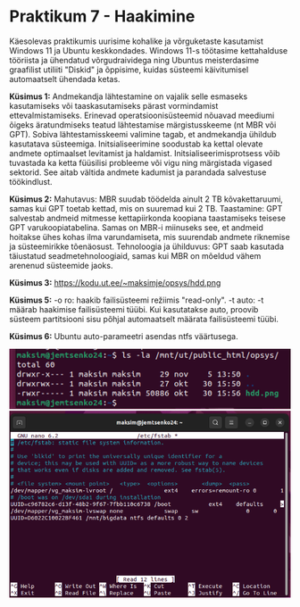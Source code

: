 # Praktikum 7 - Haakimine
Käesolevas praktikumis uurisime kohalike ja võrguketaste kasutamist Windows 11 ja Ubuntu keskkondades. Windows 11-s töötasime kettahalduse tööriista ja ühendatud võrgudraividega ning Ubuntus meisterdasime graafilist utiliiti "Diskid" ja õppisime, kuidas süsteemi käivitumisel automaatselt ühendada ketas.

**Küsimus 1:** Andmekandja lähtestamine on vajalik selle esmaseks kasutamiseks või taaskasutamiseks pärast vormindamist ettevalmistamiseks. Erinevad operatsioonisüsteemid nõuavad meediumi õigeks äratundmiseks teatud lähtestamise märgistusskeeme (nt MBR või GPT). Sobiva lähtestamisskeemi valimine tagab, et andmekandja ühildub kasutatava süsteemiga. Initsialiseerimine soodustab ka kettal olevate andmete optimaalset levitamist ja haldamist. Initsialiseerimisprotsess võib tuvastada ka ketta füüsilisi probleeme või vigu ning märgistada vigased sektorid. See aitab vältida andmete kadumist ja parandada salvestuse töökindlust.

**Küsimus 2:** Mahutavus: MBR suudab töödelda ainult 2 TB kõvakettaruumi, samas kui GPT toetab kettad, mis on suuremad kui 2 TB.
Taastamine: GPT salvestab andmeid mitmesse kettapiirkonda koopiana taastamiseks teisese GPT varukoopiatabelina. Samas on MBR-i miinuseks see, et andmeid hoitakse ühes kohas ilma varundamiseta, mis suurendab andmete riknemise ja süsteemirikke tõenäosust.
Tehnoloogia ja ühilduvus: GPT saab kasutada täiustatud seadmetehnoloogiaid, samas kui MBR on mõeldud vähem arenenud süsteemide jaoks.

**Küsimus 3:** https://kodu.ut.ee/~maksimje/opsys/hdd.png

**Küsimus 5:** -o ro: haakib failisüsteemi režiimis "read-only". -t auto: -t määrab haakimise failisüsteemi tüübi. Kui kasutatakse auto, proovib süsteem partitsiooni sisu põhjal automaatselt määrata failisüsteemi tüübi. 

**Küsimus 6:** Ubuntu auto-parameetri asendas ntfs väärtusega.

![vmbox details](./pildid/os_praks7.3.10.png)
![vmbox details](./pildid/os_praks7.6.5.png)

